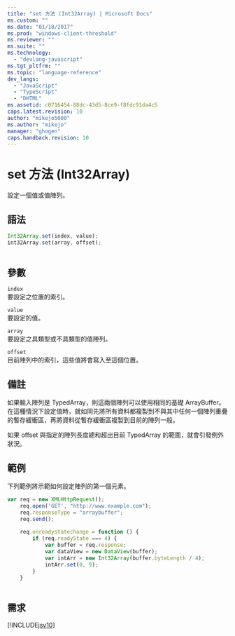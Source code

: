 ```yaml
---
title: "set 方法 (Int32Array) | Microsoft Docs"
ms.custom: ""
ms.date: "01/18/2017"
ms.prod: "windows-client-threshold"
ms.reviewer: ""
ms.suite: ""
ms.technology: 
  - "devlang-javascript"
ms.tgt_pltfrm: ""
ms.topic: "language-reference"
dev_langs: 
  - "JavaScript"
  - "TypeScript"
  - "DHTML"
ms.assetid: c0716454-88dc-43d5-8ce9-f8fdc91da4c5
caps.latest.revision: 10
author: "mikejo5000"
ms.author: "mikejo"
manager: "ghogen"
caps.handback.revision: 10
---
```

# set 方法 (Int32Array)
設定一個值或值陣列。  
  
## 語法  
  
```javascript  
Int32Array.set(index, value);  
int32Array.set(array, offset);  
  
```  
  
## 參數  
 `index`  
 要設定之位置的索引。  
  
 `value`  
 要設定的值。  
  
 `array`  
 要設定之具類型或不具類型的值陣列。  
  
 `offset`  
 目前陣列中的索引，這些值將會寫入至這個位置。  
  
## 備註  
 如果輸入陣列是 TypedArray，則這兩個陣列可以使用相同的基礎 ArrayBuffer。  在這種情況下設定值時，就如同先將所有資料都複製到不與其中任何一個陣列重疊的暫存緩衝區，再將資料從暫存緩衝區複製到目前的陣列一般。  
  
 如果 offset 與指定的陣列長度總和超出目前 TypedArray 的範圍，就會引發例外狀況。  
  
## 範例  
 下列範例將示範如何設定陣列的第一個元素。  
  
```javascript  
var req = new XMLHttpRequest();  
    req.open('GET', "http://www.example.com");  
    req.responseType = "arraybuffer";  
    req.send();  
  
    req.onreadystatechange = function () {  
        if (req.readyState === 4) {  
            var buffer = req.response;  
            var dataView = new DataView(buffer);  
            var intArr = new Int32Array(buffer.byteLength / 4);  
            intArr.set(0, 9);  
        }  
    }  
  
```  
  
## 需求  
 [!INCLUDE[jsv10](../../javascript/reference/includes/jsv10-md.md)]